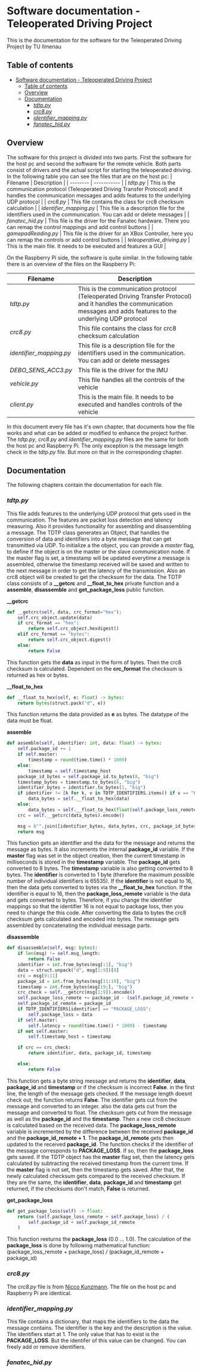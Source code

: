 # Software documentation - Teleoperated Driving Project
This is the documentation for the software for the Teleoperated Driving Project by TU Ilmenau

## Table of contents
- [Software documentation - Teleoperated Driving Project](#software-documentation---teleoperated-driving-project)
  - [Table of contents](#table-of-contents)
  - [Overview](#overview)
  - [Documentation](#documentation)
    - [*tdtp.py*](#tdtppy)
    - [*crc8.py*](#crc8py)
    - [*identifier\_mapping.py*](#identifier_mappingpy)
    - [*fanatec\_hid.py*](#fanatec_hidpy)

## Overview
The software for this project is divided into two parts. First the software for the host pc and second the software for the remote vehicle. Both parts consist of drivers and the actual script for starting the teleoperated driving. In the following table you can see the files that are on the host pc:
| Filename | Description |
| -------- | ----------- |
| *tdtp.py* | This is the communication protocol (Teleoperated Driving Transfer Protocol) and it handles the communication messages and adds features to the underlying UDP protocol |
| *crc8.py* | This file contains the class for crc8 checksum calculation |
| *identifier_mapping.py* | This file is a description file for the identifiers used in the communication. You can add or delete messages |
| *fanatec_hid.py* | This file is the driver for the Fanatec hardware. There you can remap the control mappings and add control buttons |
| *gamepadReading.py* | This file is the driver for an XBox Controller, here you can remap the controls or add control buttons |
| *teleoperative_driving.py* | This is the main file. It needs to be executed and features a GUI |

On the Raspberry Pi side, the software is quite similar. In the following table there is an overview of the files on the Raspberry Pi:

| Filename | Description |
| -------- | ----------- |
| *tdtp.py* | This is the communication protocol (Teleoperated Driving Transfer Protocol) and it handles the communication messages and adds features to the underlying UDP protocol |
| *crc8.py* | This file contains the class for crc8 checksum calculation |
| *identifier_mapping.py* | This file is a description file for the identifiers used in the communication. You can add or delete messages |
| *DEBO_SENS_ACC3.py* | This file is the driver for the IMU |
| *vehicle.py* | This file handles all the controls of the vehicle |
| *client.py* | This is the main file. It needs to be executed and handles controls of the vehicle |

In this document every file has it's own chapter, that documents how the file works and what can be added or modified to enhance the project further. The *tdtp.py*, *crc8.py* and *identifier_mapping.py* files are the same for both the host pc and Raspberry Pi. The only exception is the message length check in the *tdtp.py* file. But more on that in the corresponding chapter.

## Documentation
The following chapters contain the documentation for each file.

### *tdtp.py*
This file adds features to the underlying UDP protocol that gets used in the communication. The features are packet loss detection and latency measuring. Also it provides functionality for assembling and disassembling a message. The TDTP class generates an Object, that handles the conversion of data and identifiers into a byte message that can get transmitted via UDP. To initialize a the object, you can provide a *master* flag, to define if the object is on the master or the slave communication node. If the master flag is set, a timestamp will be updated everytime a message is assembled, otherwise the timestamp received will be saved and written to the next message in order to get the latency of the transmission. Also an crc8 object will be created to get the checksum for the data. The TDTP class consists of a **__getcrc** and **__float_to_hex** private function and a **assemble**, **disassemble** and **get_package_loss** public function.

**__getcrc**
```python
def __getcrc(self, data, crc_format="hex"):
    self.crc_object.update(data)
    if crc_format == "hex":
        return self.crc_object.hexdigest()
    elif crc_format == "bytes":
        return self.crc_object.digest()
    else:
        return False
```
This function gets the **data** as input in the form of bytes. Then the crc8 checksum is calculated. Dependent on the **crc_format** the checksum is returned as hex or bytes.

**__float_to_hex**
```python
def __float_to_hex(self, e: float) -> bytes:
    return bytes(struct.pack("d", e))
```
This function returns the data provided as **e** as bytes. The datatype of the data must be float.

**assemble**
```python
def assemble(self, identifier: int, data: float) -> bytes:
    self.package_id += 1
    if self.master:
        timestamp = round(time.time() * 1000)
    else:
        timestamp = self.timestamp_host
    package_id_bytes = self.package_id.to_bytes(8, "big")
    timestamp_bytes = timestamp.to_bytes(8, "big")
    identifier_bytes = identifier.to_bytes(1, "big")
    if identifier != [k for k, v in TDTP_IDENTIFIERS.items() if v == "PACKAGE_LOSS"][0]:
        data_bytes = self.__float_to_hex(data)
    else:
        data_bytes = self.__float_to_hex(float(self.package_loss_remote))
    crc = self.__getcrc(data_bytes).encode()

    msg = b"".join([identifier_bytes, data_bytes, crc, package_id_bytes, timestamp_bytes])
    return msg
```
This function gets an identifier and the data for the message and returns the message as bytes. It also increments the internal **package_id** variable. If the **master** flag was set in the object creation, then the current timestamp in milliseconds is stored in the **timestamp** variable. The **package_id** gets converted to 8 bytes. The **timestamp** variable is also getting converted to 8 bytes. The **identifier** is converted to 1 byte (therefore the maximum possible number of individual identifiers is 65535). If the **identifier** is not equal to 16, then the data gets converted to bytes via the **__float_to_hex** function. If the identifier is equal to 16, then the **package_loss_remote** variable is the data and gets converted to bytes. Therefore, if you change the identifier mappings so that the identifier 16 is not equal to package loss, then you need to change the this code. After converting the data to bytes the crc8 checksum gets calculated and encoded into bytes. The message gets assembled by concatenating the individual message parts.

**disassemble**
```python
def disassemble(self, msg: bytes):
    if len(msg) != self.msg_length:
        return False
    identifier = int.from_bytes(msg[:1], "big")
    data = struct.unpack("d", msg[1:9])[0]
    crc = msg[9:11]
    package_id = int.from_bytes(msg[11:19], "big")
    timestamp = int.from_bytes(msg[19:], "big")
    crc_check = self.__getcrc(msg[1:9]).encode()
    self.package_loss_remote += package_id - (self.package_id_remote + 1.0)
    self.package_id_remote = package_id
    if TDTP_IDENTIFIERS[identifier] == "PACKAGE_LOSS":
        self.package_loss = data
    if self.master:
        self.latency = round(time.time() * 1000) - timestamp
    if not self.master:
        self.timestamp_host = timestamp

    if crc == crc_check:
        return identifier, data, package_id, timestamp

    else:
        return False
```
This function gets a byte string message and returns the **identifier**, **data**, **package_id** and **timestamp** or if the checksum is incorrect **False**. in the first line, the length of the message gets checked. If the message length doesnt check out, the function returns **False**. The identifier gets cut from the message and converted to an integer. also the data gets cut from the message and converted to float. The checksum gets cut from the message as well as the **package_id** and the **timestamp**. Then a new crc8 checksum is calculated based on the received data. The **package_loss_remote** variable is incremented by the difference between the received **package_id** and the **package_id_remote + 1**. The **package_id_remote** gets then updated to the received **package_id**. The function checks if the identifier of the message corresponds to **PACKAGE_LOSS**. If so, then the **package_loss** gets saved. If the TDTP object has the **master** flag set, then the latency gets calculated by subtracting the received timestamp from the current time. If the **master** flag is not set, then the timestamp gets saved. After that, the newly calculated checksum gets compared to the received checksum. If they are the same, the **identifier**, **data**, **package_id** and **timestamp** get returned, if the checksums don't match, **False** is returned.

**get_package_loss**
```python
def get_package_loss(self) -> float:
    return (self.package_loss_remote + self.package_loss) / (
        self.package_id + self.package_id_remote
    )
```
This function reeturns the **package_loss** (0.0 ... 1.0). The calculation of the **package_loss** is done by following mathematical function:
(package_loss_remote + package_loss) / (package_id_remote + package_id)

### *crc8.py*
The *crc8.py* file is from [Nicco Kunzmann](https://github.com/niccokunzmann/crc8/blob/master/crc8.py).
The file on the host pc and Raspberry Pi are identical.

### *identifier_mapping.py*
This file contains a dictionary, that maps the identifiers to the data the message contains. The identifier is the key and the description is the value. The identifiers start at 1. The only value that has to exist is the **PACKAGE_LOSS**. But the identifer of this value can be changed. You can freely add or remove identifiers.

### *fanatec_hid.py*
